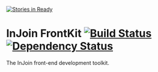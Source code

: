 [![Stories in Ready](https://badge.waffle.io/injoin/frontkit.png?label=ready)](https://waffle.io/injoin/frontkit)  
# InJoin FrontKit [![Build Status](https://travis-ci.org/injoin/frontkit.png?branch=master)](https://travis-ci.org/injoin/frontkit) [![Dependency Status](https://gemnasium.com/injoin/frontkit.png)](https://gemnasium.com/injoin/frontkit)
The InJoin front-end development toolkit.
